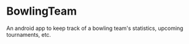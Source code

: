 # BowlingTeam
An android app to keep track of a bowling team's statistics, upcoming tournaments, etc.
